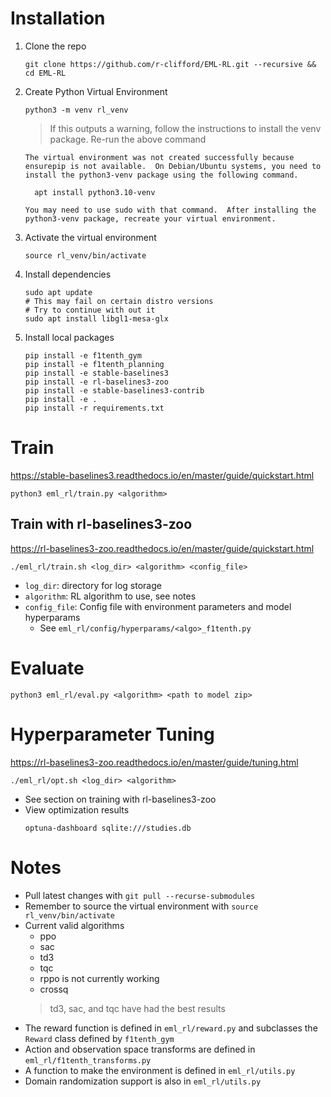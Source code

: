 # Installation
1. Clone the repo
   ```
   git clone https://github.com/r-clifford/EML-RL.git --recursive && cd EML-RL
   ```
3. Create Python Virtual Environment
   ```
   python3 -m venv rl_venv
   ```
   > If this outputs a warning, follow the instructions to install the venv package. Re-run the above command
   ```
   The virtual environment was not created successfully because ensurepip is not available.  On Debian/Ubuntu systems, you need to install the python3-venv package using the following command.

     apt install python3.10-venv

   You may need to use sudo with that command.  After installing the python3-venv package, recreate your virtual environment.
   ```

5. Activate the virtual environment
   ```
   source rl_venv/bin/activate
   ```

6. Install dependencies
   ```
   sudo apt update
   # This may fail on certain distro versions
   # Try to continue with out it
   sudo apt install libgl1-mesa-glx
   ```
6. Install local packages
     ```
     pip install -e f1tenth_gym
     pip install -e f1tenth_planning
     pip install -e stable-baselines3
     pip install -e rl-baselines3-zoo
     pip install -e stable-baselines3-contrib
     pip install -e .
     pip install -r requirements.txt
    ```
# Train
https://stable-baselines3.readthedocs.io/en/master/guide/quickstart.html
```
python3 eml_rl/train.py <algorithm>
```
## Train with rl-baselines3-zoo
https://rl-baselines3-zoo.readthedocs.io/en/master/guide/quickstart.html
```
./eml_rl/train.sh <log_dir> <algorithm> <config_file>
```
- `log_dir`: directory for log storage
- `algorithm`: RL algorithm to use, see notes
- `config_file`: Config file with environment parameters and model hyperparams
   - See `eml_rl/config/hyperparams/<algo>_f1tenth.py`
# Evaluate
```
python3 eml_rl/eval.py <algorithm> <path to model zip>
```

# Hyperparameter Tuning
https://rl-baselines3-zoo.readthedocs.io/en/master/guide/tuning.html
```
./eml_rl/opt.sh <log_dir> <algorithm>
```
- See section on training with rl-baselines3-zoo
- View optimization results
  ```
  optuna-dashboard sqlite:///studies.db
  ```
# Notes
- Pull latest changes with `git pull --recurse-submodules`
- Remember to source the virtual environment with `source rl_venv/bin/activate`
- Current valid algorithms
  - ppo
  - sac
  - td3
  - tqc
  - rppo is not currently working
  - crossq
  > td3, sac, and tqc have had the best results
- The reward function is defined in `eml_rl/reward.py` and subclasses the `Reward` class defined by `f1tenth_gym`
- Action and observation space transforms are defined in `eml_rl/f1tenth_transforms.py`
- A function to make the environment is defined in `eml_rl/utils.py`
- Domain randomization support is also in `eml_rl/utils.py`

